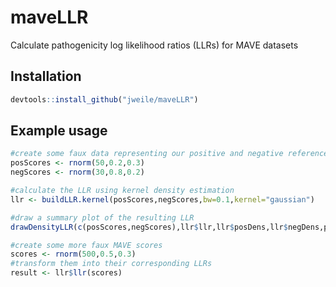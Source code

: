 # maveLLR
Calculate pathogenicity log likelihood ratios (LLRs) for MAVE datasets

## Installation
```R
devtools::install_github("jweile/maveLLR")
```
## Example usage

```R
#create some faux data representing our positive and negative reference variant scores
posScores <- rnorm(50,0.2,0.3)
negScores <- rnorm(30,0.8,0.2)

#calculate the LLR using kernel density estimation
llr <- buildLLR.kernel(posScores,negScores,bw=0.1,kernel="gaussian")

#draw a summary plot of the resulting LLR
drawDensityLLR(c(posScores,negScores),llr$llr,llr$posDens,llr$negDens,posScores,negScores)

#create some more faux MAVE scores
scores <- rnorm(500,0.5,0.3)
#transform them into their corresponding LLRs
result <- llr$llr(scores)
```
